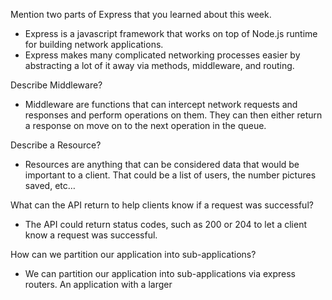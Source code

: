 Mention two parts of Express that you learned about this week.
 * Express is a javascript framework that works on top of Node.js runtime for building network applications. 
 * Express makes many complicated networking processes easier by abstracting a lot of it away via methods, middleware, and routing. 


Describe Middleware?
  * Middleware are functions that can intercept network requests and responses and perform operations on them. They can then either return a response on move on to the next operation in the queue. 

Describe a Resource?
  * Resources are anything that can be considered data that would be important to a client. That could be a list of users, the number pictures saved, etc…

What can the API return to help clients know if a request was successful?
  * The API could return status codes, such as 200 or 204 to let a client know a request was successful. 

How can we partition our application into sub-applications?
  * We can partition our application into sub-applications via express routers. An application with a larger 